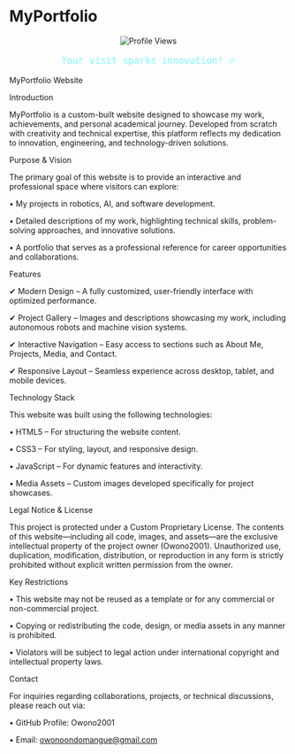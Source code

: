 # MyPortfolio
<div align="center">
  <img src="https://komarev.com/ghpvc/?username=Owono2001&style=flat-square&color=7DF9FF" alt="Profile Views">
  <p style="font-family: 'Space Mono', monospace; color: #7DF9FF; font-size: 1.2em;">Your visit sparks innovation! 🔥</p>
</div>
MyPortfolio Website


Introduction


MyPortfolio is a custom-built website designed to showcase my work, achievements, and personal academical journey. Developed from scratch with creativity and technical expertise, this platform reflects my dedication to innovation, engineering, and technology-driven solutions.


Purpose & Vision


The primary goal of this website is to provide an interactive and professional space where visitors can explore:

• My projects in robotics, AI, and software development.

• Detailed descriptions of my work, highlighting technical skills, problem-solving approaches, and innovative solutions.

• A portfolio that serves as a professional reference for career opportunities and collaborations.


Features

✔ Modern Design – A fully customized, user-friendly interface with optimized performance.

✔ Project Gallery – Images and descriptions showcasing my work, including autonomous robots and machine vision systems.

✔ Interactive Navigation – Easy access to sections such as About Me, Projects, Media, and Contact.

✔ Responsive Layout – Seamless experience across desktop, tablet, and mobile devices.


Technology Stack


This website was built using the following technologies:

• HTML5 – For structuring the website content.

• CSS3 – For styling, layout, and responsive design.

• JavaScript – For dynamic features and interactivity.

• Media Assets – Custom images developed specifically for project showcases.


Legal Notice & License


This project is protected under a Custom Proprietary License. The contents of this website—including all code, images, and assets—are the exclusive intellectual property of the project owner (Owono2001). Unauthorized use, duplication, modification, distribution, or reproduction in any form is strictly prohibited without explicit written permission from the owner.


Key Restrictions


• This website may not be reused as a template or for any commercial or non-commercial project.

• Copying or redistributing the code, design, or media assets in any manner is prohibited.

• Violators will be subject to legal action under international copyright and intellectual property laws.


Contact


For inquiries regarding collaborations, projects, or technical discussions, please reach out via:

• GitHub Profile: Owono2001

• Email: owonoondomangue@gmail.com

